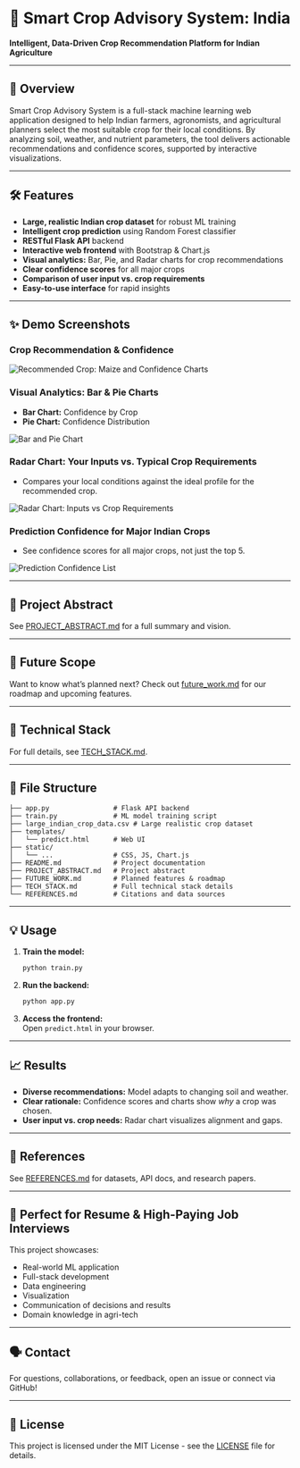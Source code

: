 # 🌾 Smart Crop Advisory System: India

**Intelligent, Data-Driven Crop Recommendation Platform for Indian Agriculture**

---

## 🚀 Overview

Smart Crop Advisory System is a full-stack machine learning web application designed to help Indian farmers, agronomists, and agricultural planners select the most suitable crop for their local conditions. By analyzing soil, weather, and nutrient parameters, the tool delivers actionable recommendations and confidence scores, supported by interactive visualizations.

---

## 🛠️ Features

- **Large, realistic Indian crop dataset** for robust ML training
- **Intelligent crop prediction** using Random Forest classifier
- **RESTful Flask API** backend
- **Interactive web frontend** with Bootstrap & Chart.js
- **Visual analytics:** Bar, Pie, and Radar charts for crop recommendations
- **Clear confidence scores** for all major crops
- **Comparison of user input vs. crop requirements**
- **Easy-to-use interface** for rapid insights

---

## ✨ Demo Screenshots

### Crop Recommendation & Confidence

![Recommended Crop: Maize and Confidence Charts](image3)

### Visual Analytics: Bar & Pie Charts

- **Bar Chart:** Confidence by Crop
- **Pie Chart:** Confidence Distribution

![Bar and Pie Chart](image3)

### Radar Chart: Your Inputs vs. Typical Crop Requirements

- Compares your local conditions against the ideal profile for the recommended crop.

![Radar Chart: Inputs vs Crop Requirements](image4)

### Prediction Confidence for Major Indian Crops

- See confidence scores for all major crops, not just the top 5.

![Prediction Confidence List](image5)

---

## 📜 Project Abstract

See [PROJECT_ABSTRACT.md](PROJECT_ABSTRACT.md) for a full summary and vision.

---

## 🚀 Future Scope

Want to know what’s planned next? Check out [future_work.md]([FUTURE_WORK.md](https://github.com/230140111021tej/smart-crop-advisory/blob/main/future_work.md)) for our roadmap and upcoming features.

---

## 🔬 Technical Stack

For full details, see [TECH_STACK.md](TECH_STACK.md).

---

## 📂 File Structure

```
├── app.py                # Flask API backend
├── train.py              # ML model training script
├── large_indian_crop_data.csv # Large realistic crop dataset
├── templates/
│   └── predict.html      # Web UI
├── static/
│   └── ...               # CSS, JS, Chart.js
├── README.md             # Project documentation
├── PROJECT_ABSTRACT.md   # Project abstract
├── FUTURE_WORK.md        # Planned features & roadmap
├── TECH_STACK.md         # Full technical stack details
└── REFERENCES.md         # Citations and data sources
```

---

## 💡 Usage

1. **Train the model:**  
   ```bash
   python train.py
   ```
2. **Run the backend:**  
   ```bash
   python app.py
   ```
3. **Access the frontend:**  
   Open `predict.html` in your browser.

---

## 📈 Results

- **Diverse recommendations:** Model adapts to changing soil and weather.
- **Clear rationale:** Confidence scores and charts show *why* a crop was chosen.
- **User input vs. crop needs:** Radar chart visualizes alignment and gaps.

---

## 📑 References

See [REFERENCES.md](REFERENCES.md) for datasets, API docs, and research papers.

---

## 👔 Perfect for Resume & High-Paying Job Interviews

This project showcases:
- Real-world ML application
- Full-stack development
- Data engineering
- Visualization
- Communication of decisions and results
- Domain knowledge in agri-tech

---

## 🗣️ Contact

For questions, collaborations, or feedback, open an issue or connect via GitHub!

---

## 📜 License

This project is licensed under the MIT License - see the [LICENSE](LICENSE) file for details.
